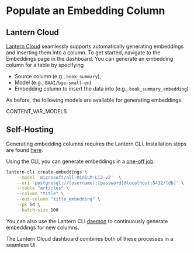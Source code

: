 # Populate an Embedding Column

## Lantern Cloud

[Lantern Cloud](/) seamlessly supports automatically generating embeddings and inserting them into a column. To get started, navigate to the Embeddings page in the dashboard. You can generate an embedding column for a table by specifying

- Source column (e.g., `book_summary`),
- Model (e.g., `BAAI/bge-small-en`)
- Embedding column to insert the data into (e.g., `book_summary_embedding`)

As before, the following models are available for generating embeddings.

CONTENT_VAR_MODELS

## Self-Hosting

Generating embedding columns requires the Lantern CLI. Installation steps are found [here](/docs/lantern-cli/install).

Using the CLI, you can generate embeddings in a [one-off job](/docs/lantern-cli/embeddings).

```bash
lantern-cli create-embeddings \
    --model 'microsoft/all-MiniLM-L12-v2'  \
    --uri 'postgresql://[username]:[password]@localhost:5432/[db]' \
    --table "articles" \
    --column "title" \
    --out-column "title_embedding" \
    --pk id \
    --batch-size 100
```

You can also use the Lantern CLI [daemon](/docs/lantern-cli/daemon) to continuously generate embeddings for new columns.

The Lantern Cloud dashboard combines both of these processes in a seamless UI.
